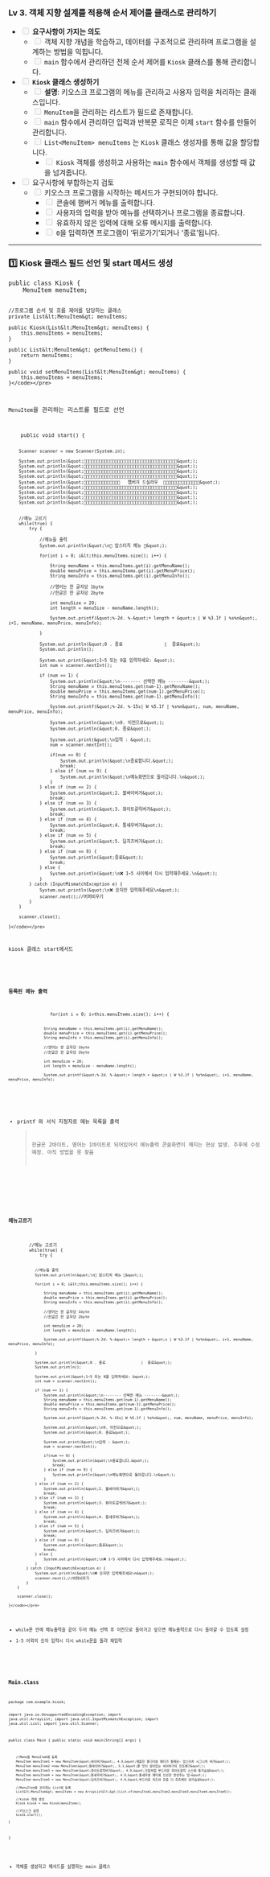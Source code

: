 <h3 id="lv-3-객체-지향-설계를-적용해-순서-제어를-클래스로-관리하기">Lv 3. 객체 지향 설계를 적용해 순서 제어를 클래스로 관리하기</h3>
<ul>
<li><input disabled="" type="checkbox" /> <strong>요구사항이 가지는 의도</strong><ul>
<li><input disabled="" type="checkbox" /> 객체 지향 개념을 학습하고, 데이터를 구조적으로 관리하며 프로그램을 설계하는 방법을 익힙니다.</li>
<li><input disabled="" type="checkbox" /> <code>main</code> 함수에서 관리하던 전체 순서 제어를 <code>Kiosk</code> 클래스를 통해 관리합니다.</li>
</ul>
</li>
<li><input disabled="" type="checkbox" /> <strong><code>Kiosk</code> 클래스 생성하기</strong><ul>
<li><input disabled="" type="checkbox" /> <strong>설명</strong>: 키오스크 프로그램의 메뉴를 관리하고 사용자 입력을 처리하는 클래스입니다.</li>
<li><input disabled="" type="checkbox" /> <code>MenuItem</code>을 관리하는 리스트가 필드로 존재합니다.</li>
<li><input disabled="" type="checkbox" /> <code>main</code> 함수에서 관리하던 입력과 반복문 로직은 이제 <code>start</code> 함수를 만들어 관리합니다.</li>
<li><input disabled="" type="checkbox" /> <code>List&lt;MenuItem&gt; menuItems</code> 는 <code>Kiosk</code> 클래스 생성자를 통해 값을 할당합니다.<ul>
<li><input disabled="" type="checkbox" /> <code>Kiosk</code> 객체를 생성하고 사용하는 <code>main</code> 함수에서 객체를 생성할 때 값을 넘겨줍니다.</li>
</ul>
</li>
</ul>
</li>
<li><input disabled="" type="checkbox" /> 요구사항에 부합하는지 검토<ul>
<li><input disabled="" type="checkbox" /> 키오스크 프로그램을 시작하는 메서드가 구현되어야 합니다.<ul>
<li><input disabled="" type="checkbox" /> 콘솔에 햄버거 메뉴를 출력합니다.</li>
<li><input disabled="" type="checkbox" /> 사용자의 입력을 받아 메뉴를 선택하거나 프로그램을 종료합니다.</li>
<li><input disabled="" type="checkbox" /> 유효하지 않은 입력에 대해 오류 메시지를 출력합니다.</li>
<li><input disabled="" type="checkbox" /> <code>0</code>을 입력하면 프로그램이 ‘뒤로가기’되거나 ‘종료’됩니다.</li>
</ul>
</li>
</ul>
</li>
</ul>
<hr />
<h3 id="1️⃣-kiosk-클래스-필드-선언-및-start-메서드-생성">1️⃣ Kiosk 클래스 필드 선언 및 start 메서드 생성</h3>
<pre><code class="language-java">public class Kiosk {
    MenuItem menuItem;

    //프로그램 순서 및 흐름 제어를 담당하는 클래스
    private List&lt;MenuItem&gt; menuItems;

    public Kiosk(List&lt;MenuItem&gt; menuItems) {
        this.menuItems = menuItems;
    }

    public List&lt;MenuItem&gt; getMenuItems() {
        return menuItems;
    }

    public void setMenuItems(List&lt;MenuItem&gt; menuItems) {
        this.menuItems = menuItems;
    }</code></pre>
<p><code>MenuItem</code>을 관리하는 리스트를 필드로 선언</p>
<pre><code class="language-java">    public void start() {

        Scanner scanner = new Scanner(System.in);

        System.out.println(&quot;🍔🍔🍔🍔🍔🍔🍔🍔🍔🍔🍔🍔🍔🍔🍔🍔🍔🍔🍔🍔🍔🍔🍔🍔🍔🍔🍔🍔🍔🍔🍔🍔🍔🍔🍔🍔&quot;);
        System.out.println(&quot;🍔🍔🍔🍔🍔🍔🍔🍔🍔🍔🍔🍔🍔🍔🍔🍔🍔🍔🍔🍔🍔🍔🍔🍔🍔🍔🍔🍔🍔🍔🍔🍔🍔🍔🍔🍔&quot;);
        System.out.println(&quot;🍔🍔🍔🍔🍔🍔🍔🍔🍔🍔🍔🍔🍔🍔🍔🍔🍔🍔🍔🍔🍔🍔🍔🍔🍔🍔🍔🍔🍔🍔🍔🍔🍔🍔🍔🍔&quot;);
        System.out.println(&quot;🍔🍔🍔🍔🍔🍔🍔🍔🍔🍔🍔🍔🍔🍔🍔🍔🍔🍔🍔🍔🍔🍔🍔🍔🍔🍔🍔🍔🍔🍔🍔🍔🍔🍔🍔🍔&quot;);
        System.out.println(&quot;🍔🍔🍔🍔🍔🍔🍔🍔🍔🍔🍔🍔🍔🍔   햄버거 드실라우  🍔🍔🍔🍔🍔🍔🍔🍔🍔🍔🍔🍔🍔🍔&quot;);
        System.out.println(&quot;🍔🍔🍔🍔🍔🍔🍔🍔🍔🍔🍔🍔🍔🍔🍔🍔🍔🍔🍔🍔🍔🍔🍔🍔🍔🍔🍔🍔🍔🍔🍔🍔🍔🍔🍔🍔&quot;);
        System.out.println(&quot;🍔🍔🍔🍔🍔🍔🍔🍔🍔🍔🍔🍔🍔🍔🍔🍔🍔🍔🍔🍔🍔🍔🍔🍔🍔🍔🍔🍔🍔🍔🍔🍔🍔🍔🍔🍔&quot;);
        System.out.println(&quot;🍔🍔🍔🍔🍔🍔🍔🍔🍔🍔🍔🍔🍔🍔🍔🍔🍔🍔🍔🍔🍔🍔🍔🍔🍔🍔🍔🍔🍔🍔🍔🍔🍔🍔🍔🍔&quot;);
        System.out.println(&quot;🍔🍔🍔🍔🍔🍔🍔🍔🍔🍔🍔🍔🍔🍔🍔🍔🍔🍔🍔🍔🍔🍔🍔🍔🍔🍔🍔🍔🍔🍔🍔🍔🍔🍔🍔🍔&quot;);


        //메뉴 고르기
        while(true) {
            try {

                //메뉴들 출력
                System.out.println(&quot;\n🍔 맘스터치 메뉴 🍔&quot;);

                for(int i = 0; i&lt;this.menuItems.size(); i++) {

                    String menuName = this.menuItems.get(i).getMenuName();
                    double menuPrice = this.menuItems.get(i).getMenuPrice();
                    String menuInfo = this.menuItems.get(i).getMenuInfo();

                    //영어는 한 글자당 1byte
                    //한글은 한 글자당 2byte

                    int menuSize = 20;
                    int length = menuSize - menuName.length();

                    System.out.printf(&quot;%-2d. %-&quot;+ length + &quot;s | W %3.1f | %s%n&quot;, i+1, menuName, menuPrice, menuInfo);

                }

                System.out.println(&quot;0 . 종료                |  종료&quot;);
                System.out.println();

                System.out.print(&quot;1~5 또는 0을 입력하세요: &quot;);
                int num = scanner.nextInt();

                if (num == 1) {
                    System.out.println(&quot;\n-------- 선택한 메뉴 --------&quot;);
                    String menuName = this.menuItems.get(num-1).getMenuName();
                    double menuPrice = this.menuItems.get(num-1).getMenuPrice();
                    String menuInfo = this.menuItems.get(num-1).getMenuInfo();

                    System.out.printf(&quot;%-2d. %-15s| W %5.1f | %s%n&quot;, num, menuName, menuPrice, menuInfo);

                    System.out.println(&quot;\n9. 이전으로&quot;);
                    System.out.println(&quot;0. 종료&quot;);

                    System.out.print(&quot;\n입력 : &quot;);
                    num = scanner.nextInt();

                    if(num == 0) {
                        System.out.println(&quot;\n종료합니다.&quot;);
                        break;
                    } else if (num == 9) {
                        System.out.println(&quot;\n메뉴화면으로 돌아갑니다.\n&quot;);
                    }
                } else if (num == 2) {
                    System.out.println(&quot;2. 불싸이버거&quot;);
                    break;
                } else if (num == 3) {
                    System.out.println(&quot;3. 화이트갈릭버거&quot;);
                    break;
                } else if (num == 4) {
                    System.out.println(&quot;4. 통새우버거&quot;);
                    break;
                } else if (num == 5) {
                    System.out.println(&quot;5. 딥치즈버거&quot;);
                    break;
                } else if (num == 0) {
                    System.out.println(&quot;종료&quot;);
                    break;
                } else {
                    System.out.println(&quot;\n❌ 1~5 사이에서 다시 입력해주세요.\n&quot;);
                }
            } catch (InputMismatchException e) {
                System.out.println(&quot;\n❌ 숫자만 입력해주세요\n&quot;);
                scanner.next();//버퍼비우기
            }
        }

        scanner.close();

    }</code></pre>
<p>kiosk 클래스 start메서드</p>
<br />


<h4 id="등록된-메뉴-출력">등록된 메뉴 출력</h4>
<pre><code class="language-java">                for(int i = 0; i&lt;this.menuItems.size(); i++) {

                    String menuName = this.menuItems.get(i).getMenuName();
                    double menuPrice = this.menuItems.get(i).getMenuPrice();
                    String menuInfo = this.menuItems.get(i).getMenuInfo();

                    //영어는 한 글자당 1byte
                    //한글은 한 글자당 2byte

                    int menuSize = 20;
                    int length = menuSize - menuName.length();

                    System.out.printf(&quot;%-2d. %-&quot;+ length + &quot;s | W %3.1f | %s%n&quot;, i+1, menuName, menuPrice, menuInfo);
</code></pre>
<ul>
<li>printf 와 서식 지정자로 메뉴 목록을 출력<blockquote>
<p>한글은 2바이트, 영어는 1바이트로 되어있어서 메뉴출력 콘솔화면이 깨지는 현상 발생. 추후에 수정 예정. 아직 방법을 못 찾음</p>
</blockquote>
</li>
</ul>
<br />

<h4 id="메뉴고르기">메뉴고르기</h4>
<pre><code class="language-java">        //메뉴 고르기
        while(true) {
            try {

                //메뉴들 출력
                System.out.println(&quot;\n🍔 맘스터치 메뉴 🍔&quot;);

                for(int i = 0; i&lt;this.menuItems.size(); i++) {

                    String menuName = this.menuItems.get(i).getMenuName();
                    double menuPrice = this.menuItems.get(i).getMenuPrice();
                    String menuInfo = this.menuItems.get(i).getMenuInfo();

                    //영어는 한 글자당 1byte
                    //한글은 한 글자당 2byte

                    int menuSize = 20;
                    int length = menuSize - menuName.length();

                    System.out.printf(&quot;%-2d. %-&quot;+ length + &quot;s | W %3.1f | %s%n&quot;, i+1, menuName, menuPrice, menuInfo);

                }

                System.out.println(&quot;0 . 종료                |  종료&quot;);
                System.out.println();

                System.out.print(&quot;1~5 또는 0을 입력하세요: &quot;);
                int num = scanner.nextInt();

                if (num == 1) {
                    System.out.println(&quot;\n-------- 선택한 메뉴 --------&quot;);
                    String menuName = this.menuItems.get(num-1).getMenuName();
                    double menuPrice = this.menuItems.get(num-1).getMenuPrice();
                    String menuInfo = this.menuItems.get(num-1).getMenuInfo();

                    System.out.printf(&quot;%-2d. %-15s| W %5.1f | %s%n&quot;, num, menuName, menuPrice, menuInfo);

                    System.out.println(&quot;\n9. 이전으로&quot;);
                    System.out.println(&quot;0. 종료&quot;);

                    System.out.print(&quot;\n입력 : &quot;);
                    num = scanner.nextInt();

                    if(num == 0) {
                        System.out.println(&quot;\n종료합니다.&quot;);
                        break;
                    } else if (num == 9) {
                        System.out.println(&quot;\n메뉴화면으로 돌아갑니다.\n&quot;);
                    }
                } else if (num == 2) {
                    System.out.println(&quot;2. 불싸이버거&quot;);
                    break;
                } else if (num == 3) {
                    System.out.println(&quot;3. 화이트갈릭버거&quot;);
                    break;
                } else if (num == 4) {
                    System.out.println(&quot;4. 통새우버거&quot;);
                    break;
                } else if (num == 5) {
                    System.out.println(&quot;5. 딥치즈버거&quot;);
                    break;
                } else if (num == 0) {
                    System.out.println(&quot;종료&quot;);
                    break;
                } else {
                    System.out.println(&quot;\n❌ 1~5 사이에서 다시 입력해주세요.\n&quot;);
                }
            } catch (InputMismatchException e) {
                System.out.println(&quot;\n❌ 숫자만 입력해주세요\n&quot;);
                scanner.next();//버퍼비우기
            }
        }

        scanner.close();

    }</code></pre>
<ul>
<li>while문 안에 메뉴출력을 같이 두어 메뉴 선택 후 이전으로 돌아가고 싶으면 메뉴출력으로 다시 돌아갈 수 있도록 설정</li>
<li>1-5 이외의 숫자 입력시 다시 while문을 돌려 재입력</li>
</ul>
<br />

<h3 id="mainclass">Main.class</h3>
<pre><code class="language-java">package com.example.kiosk;

import java.io.UnsupportedEncodingException;
import java.util.ArrayList;
import java.util.InputMismatchException;
import java.util.List;
import java.util.Scanner;

public class Main {
    public static void main(String[] args) {

        //Menu들 MenuItem에 등록
        MenuItem menuItem1 = new MenuItem(&quot;싸이버거&quot;, 4.9,&quot;매콤한 통다리살 패티가 통째로~ 맘스터치 시그니처 버거&quot;);
        MenuItem menuItem2 =new MenuItem(&quot;불싸이버거&quot;, 5.1,&quot;불 맛이 살아있는 싸이버거의 진또배기&quot;);
        MenuItem menuItem3 = new MenuItem(&quot;화이트갈릭버거&quot;, 4.9,&quot;크림처럼 부드러운 화이트갈릭 소스에 통가슴살&quot;);
        MenuItem menuItem4 = new MenuItem(&quot;통새우버거&quot;, 4.9,&quot;통새우살 패티에 신선한 양상추는 덤~&quot;);
        MenuItem menuItem5 = new MenuItem(&quot;딥치즈버거&quot;, 4.9,&quot;부드러운 치즈와 한층 더 촉촉해진 닭가슴살&quot;);

        //MenuItem을 관리하는 List에 등록
        List&lt;MenuItem&gt; menuItems = new ArrayList&lt;&gt;(List.of(menuItem1,menuItem2,menuItem3,menuItem4,menuItem5));

        //kiosk 객체 생성
        Kiosk kiosk = new Kiosk(menuItems);

        //키오스크 실행
        kiosk.start();

    }
}</code></pre>
<ul>
<li>객체를 생성하고 메서드를 실행하는 main 클래스</li>
</ul>